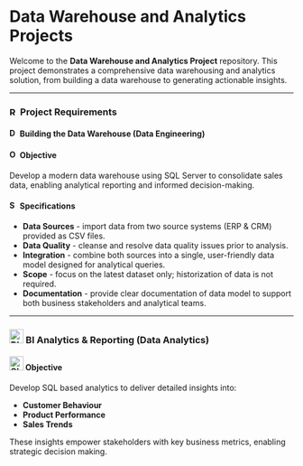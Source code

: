 # Data Warehouse and Analytics Projects

Welcome to the **Data Warehouse and Analytics Project** repository.
This project demonstrates a comprehensive data warehousing and analytics solution, from building a data warehouse to generating actionable insights.

---

### <img src="https://i.postimg.cc/sDhLKPDG/required.png" alt="Required" width="15" height="15" /> Project Requirements

#### <img src="https://i.postimg.cc/y8J00nV2/data-warehouse.png" alt="Data Warehouse" width="15" height="15" /> Building the Data Warehouse (Data Engineering)

#### <img src="https://i.postimg.cc/pXj28nwq/target.png" alt="Objective" width="15" height="15" /> Objective
Develop a modern data warehouse using SQL Server to consolidate sales data, enabling analytical reporting and informed decision-making.

#### <img src="https://i.postimg.cc/4dhJ57Kf/survey.png" alt="Specifications" width="15" height="15" /> Specifications
- **Data Sources** - import data from two source systems (ERP & CRM) provided as CSV files.
- **Data Quality** - cleanse and resolve data quality issues prior to analysis.
- **Integration** - combine both sources into a single, user-friendly data model designed for analytical queries.
- **Scope** - focus on the latest dataset only; historization of data is not required.
- **Documentation** - provide clear documentation of data model to support both business stakeholders and analytical teams.

---

### <img src="https://i.postimg.cc/QNTgzhvV/monitor.png" alt="BI Analytics & Reporting" width="25" height="25" /> BI Analytics & Reporting (Data Analytics)

#### <img src="https://i.postimg.cc/pXj28nwq/target.png" alt="Objective" width="25" height="25" /> Objective
Develop SQL based analytics to deliver detailed insights into:
- **Customer Behaviour**
- **Product Performance**
- **Sales Trends**

These insights empower stakeholders with key business metrics, enabling strategic decision making.
